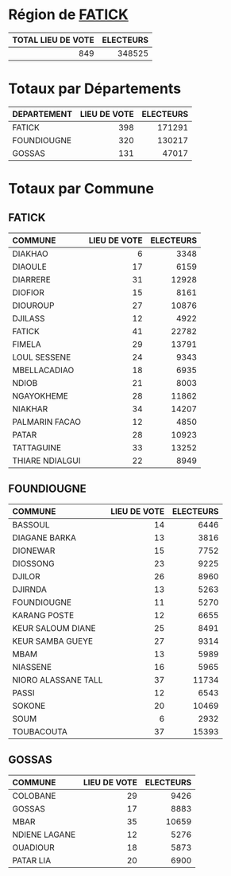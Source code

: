 # Région de [FATICK](FATICK.csv)

|   TOTAL LIEU DE VOTE |   ELECTEURS |
|---------------------:|------------:|
|                  849 |      348525 |

# Totaux par Départements

| DEPARTEMENT   |   LIEU DE VOTE |   ELECTEURS |
|:--------------|---------------:|------------:|
| FATICK        |            398 |      171291 |
| FOUNDIOUGNE   |            320 |      130217 |
| GOSSAS        |            131 |       47017 |

# Totaux par Commune

## FATICK

| COMMUNE         |   LIEU DE VOTE |   ELECTEURS |
|:----------------|---------------:|------------:|
| DIAKHAO         |              6 |        3348 |
| DIAOULE         |             17 |        6159 |
| DIARRERE        |             31 |       12928 |
| DIOFIOR         |             15 |        8161 |
| DIOUROUP        |             27 |       10876 |
| DJILASS         |             12 |        4922 |
| FATICK          |             41 |       22782 |
| FIMELA          |             29 |       13791 |
| LOUL SESSENE    |             24 |        9343 |
| MBELLACADIAO    |             18 |        6935 |
| NDIOB           |             21 |        8003 |
| NGAYOKHEME      |             28 |       11862 |
| NIAKHAR         |             34 |       14207 |
| PALMARIN FACAO  |             12 |        4850 |
| PATAR           |             28 |       10923 |
| TATTAGUINE      |             33 |       13252 |
| THIARE NDIALGUI |             22 |        8949 |

## FOUNDIOUGNE

| COMMUNE             |   LIEU DE VOTE |   ELECTEURS |
|:--------------------|---------------:|------------:|
| BASSOUL             |             14 |        6446 |
| DIAGANE BARKA       |             13 |        3816 |
| DIONEWAR            |             15 |        7752 |
| DIOSSONG            |             23 |        9225 |
| DJILOR              |             26 |        8960 |
| DJIRNDA             |             13 |        5263 |
| FOUNDIOUGNE         |             11 |        5270 |
| KARANG POSTE        |             12 |        6655 |
| KEUR SALOUM DIANE   |             25 |        8491 |
| KEUR SAMBA GUEYE    |             27 |        9314 |
| MBAM                |             13 |        5989 |
| NIASSENE            |             16 |        5965 |
| NIORO ALASSANE TALL |             37 |       11734 |
| PASSI               |             12 |        6543 |
| SOKONE              |             20 |       10469 |
| SOUM                |              6 |        2932 |
| TOUBACOUTA          |             37 |       15393 |

## GOSSAS

| COMMUNE       |   LIEU DE VOTE |   ELECTEURS |
|:--------------|---------------:|------------:|
| COLOBANE      |             29 |        9426 |
| GOSSAS        |             17 |        8883 |
| MBAR          |             35 |       10659 |
| NDIENE LAGANE |             12 |        5276 |
| OUADIOUR      |             18 |        5873 |
| PATAR LIA     |             20 |        6900 |

